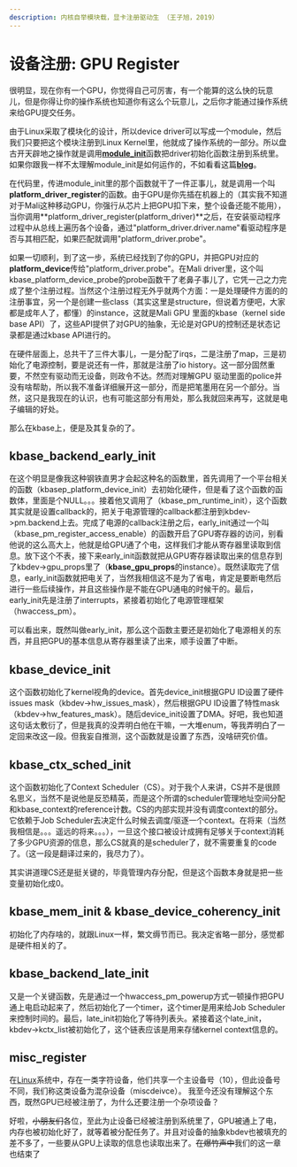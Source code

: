 ```yaml
---
description: 内核自举模块载，显卡注册驱动生 （王子旭，2019）
---
```


# 设备注册: GPU Register

很明显，现在你有一个GPU，你觉得自己可厉害，有一个能算的这么快的玩意儿，但是你得让你的操作系统也知道你有这么个玩意儿，之后你才能通过操作系统来给GPU提交任务。

由于Linux采取了模块化的设计，所以device driver可以写成一个module，然后我们只要把这个模块注册到Linux Kernel里，他就成了操作系统的一部分。所以盘古开天辟地之操作就是调用[**module\_init**](https://www.kernel.org/doc/htmldocs/kernel-hacking/routines-init-again.html)函数把driver初始化函数注册到系统里。如果你跟我一样不太理解module\_init是如何运作的，不如看看这篇[**blog**](https://blog.csdn.net/u013216061/article/details/72511653)。

在代码里，传进module\_init里的那个函数就干了一件正事儿，就是调用一个叫**platform\_driver\_register**的函数。由于GPU是你先插在机器上的（其实我不知道对于Mali这种移动GPU，你强行从芯片上把GPU扣下来，整个设备还能不能用），当你调用**platform\_driver\_register\(platform\_driver\)**之后，在安装驱动程序过程中从总线上遍历各个设备，通过"platform\_driver.driver.name"看驱动程序是否与其相匹配，如果匹配就调用"platform\_driver.probe"。

如果一切顺利，到了这一步，系统已经找到了你的GPU，并把GPU对应的**platform\_device**传给"platform\_driver.probe"。在Mali driver里，这个叫kbase\_platform\_device\_probe的probe函数干了老鼻子事儿了，它凭一己之力完成了整个注册过程。当然这个注册过程无外乎就两个方面：一是处理硬件方面的的注册事宜，另一个是创建一些class（其实这里是structure，但说着方便吧，大家都是成年人了，都懂）的instance，这就是Mali GPU 里面的kbase（kernel side base API）了，这些API提供了对GPU的抽象，无论是对GPU的控制还是状态记录都是通过kbase API进行的。

在硬件层面上，总共干了三件大事儿，一是分配了irqs，二是注册了map，三是初始化了电源控制，要是说还有一件，那就是注册了io history。这一部分固然重要，不然空有驱动而无设备，则政令不达。然而对理解GPU 驱动里面的police并没有啥帮助，所以我不准备详细展开这一部分，而是把笔墨用在另一个部分。当然，这只是我现在的认识，也有可能这部分有用处，那么我就回来再写，这就是电子编辑的好处。

那么在kbase上，便是及其复杂的了。

## kbase\_backend\_early\_init

在这个明显是像我这种钢铁直男才会起这种名的函数里，首先调用了一个平台相关的函数（kbasep\_platform\_device\_init）去初始化硬件，但是看了这个函数的函数体，里面是个NULL。。。接着他又调用了（kbase\_pm\_runtime\_init），这个函数其实就是设置callback的，把关于电源管理的callback都注册到kbdev-&gt;pm.backend上去。完成了电源的callback注册之后，early\_init通过一个叫（kbase\_pm\_register\_access\_enable）的函数开启了GPU寄存器的访问，别看他说的这么高大上，他就是给GPU通了个电，这样我们才能从寄存器里读取到信息。放下这个不表，接下来early\_init函数就把从GPU寄存器读取出来的信息存到了kbdev-&gt;gpu\_props里了（**kbase\_gpu\_props**的instance）。既然读取完了信息，early\_init函数就把电关了，当然我相信这不是为了省电，肯定是要断电然后进行一些后续操作，并且这些操作是不能在GPU通电的时候干的。最后，early\_init先是注册了interrupts，紧接着初始化了电源管理框架（hwaccess\_pm）。

可以看出来，既然叫做early\_init，那么这个函数主要还是初始化了电源相关的东西，并且把GPU的基本信息从寄存器里读了出来，顺手设置了中断。

## kbase\_device\_init

这个函数初始化了kernel视角的device。首先device\_init根据GPU ID设置了硬件issues mask（kbdev-&gt;hw\_issues\_mask），然后根据GPU ID设置了特性mask（kbdev-&gt;hw\_features\_mask）。随后device\_init设置了DMA。好吧，我也知道这句话太敷衍了，但是我真的没弄明白他在干嘛，一大堆enum，等我弄明白了一定回来改这一段。但我妄自推测，这个函数就是设置了东西，没啥研究价值。

## kbase\_ctx\_sched\_init

这个函数初始化了Context Scheduler（CS）。对于我个人来讲，CS并不是很顾名思义，当然不是说他是反恐精英，而是这个所谓的scheduler管理地址空间分配和kbase\_context的reference计数。CS的内部实现并没有调度context的部分。它依赖于Job Scheduler去决定什么时候去调度/驱逐一个context。在将来（当然我相信是。。。遥远的将来。。。），一旦这个接口被设计成拥有足够关于context消耗了多少GPU资源的信息，那么CS就真的是scheduler了，就不需要重复的code了。（这一段是翻译过来的，我尽力了）。

其实讲道理CS还是挺关键的，毕竟管理内存分配，但是这个函数本身就是把一些变量初始化成0。

## kbase\_mem\_init & kbase\_device\_coherency\_init

初始化了内存啥的，就跟Linux一样，繁文缛节而已。我决定省略一部分，感觉都是硬件相关的了。

## kbase\_backend\_late\_init

又是一个关键函数，先是通过一个hwaccess\_pm\_powerup方式一顿操作把GPU通上电启动起来了，然后初始化了一个timer，这个timer是用来给Job Scheduler来控制时间的。最后，late\_init初始化了等待列表头。紧接着这个late\_init，kbdev-&gt;kctx\_list被初始化了，这个链表应该是用来存储kernel context信息的。

## misc\_register

在[Linux](http://www.2cto.com/os/linux/)系统中，存在一类字符设备，他们共享一个主设备号（10），但此设备号不同，我们称这类设备为混杂设备（miscdeivce）。 我至今还没有理解这个东西，既然GPU已经被注册了，为什么还要注册一个杂项设备？

好啦，~~小朋友们~~各位，至此为止设备已经被注册到系统里了，GPU被通上了电，内存也被初始化好了，就等着被分配任务了。并且对设备的抽象kbdev也被填充的差不多了，一些要从GPU上读取的信息也读取出来了。~~在爆竹声中~~我们的这一章也结束了

